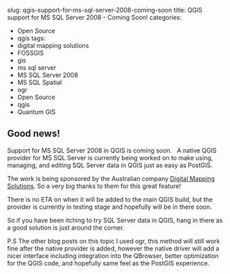 slug: qgis-support-for-ms-sql-server-2008-coming-soon
title: QGIS support for MS SQL Server 2008 - Coming Soon!
categories:
- Open Source
- qgis
tags:
- digital mapping solutions
- FOSSGIS
- gis
- ms sql server
- MS SQL Server 2008
- MS SQL Spatial
- ogr
- Open Source
- qgis
- Quantum GIS

## **Good news!**


Support for MS SQL Server 2008 in QGIS is coming soon.   A native QGIS provider for MS SQL Server is currently being worked on to make using, managing, and editing SQL Server data in QGIS just as easy as PostGIS.

The work is being sponsored by the Australian company [Digital Mapping Solutions](http://www.mapsolutions.com.au/). So a very big thanks to them for this great feature!

There is no ETA on when it will be added to the main QGIS build, but the provider is currently in testing stage and hopefully will be in there soon.

So if you have been itching to try SQL Server data in QGIS, hang in there as a good solution is just around the corner.

P.S The other blog posts on this topic I used ogr, this method will still work fine after the native provider is added, however the native driver will add a nicer interface including integration into the QBrowser, better optimization for the QGIS code, and hopefully same feel as the PostGIS experience.
